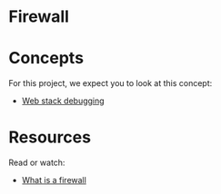 # Firewall
# Concepts
For this project, we expect you to look at this concept:
* <a href = "https://intranet.alxswe.com/concepts/68">Web stack debugging</a>

# Resources
Read or watch:
* <a href = "https://en.wikipedia.org/wiki/Firewall_%28computing%29">What is a firewall</a>

